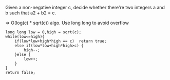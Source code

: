 Given a non-negative integer c, decide whether there're two integers a and b such that a2 + b2 = c.

=>
O(log(c) \* sqrt(c)) algo.
Use long long to avoid overflow

```
long long low = 0,high = sqrt(c);
while(low<=high){
    if(low*low+high*high == c)  return true;
    else if(low*low+high*high>c) {
        high--;
    }else {
        low++;
    }
}
return false;
```
